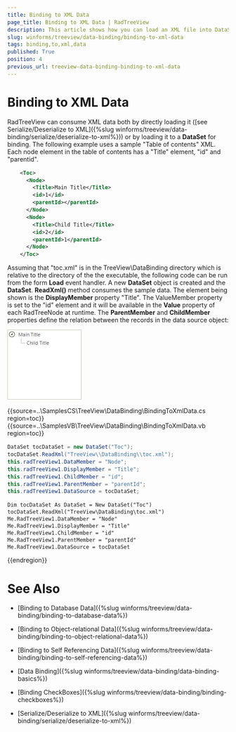 ```yaml
---
title: Binding to XML Data
page_title: Binding to XML Data | RadTreeView
description: This article shows how you can load an XML file into DataSet and then bind RadTreeView to it. 
slug: winforms/treeview/data-binding/binding-to-xml-data
tags: binding,to,xml,data
published: True
position: 4
previous_url: treeview-data-binding-binding-to-xml-data
---
```


# Binding to XML Data

RadTreeView can consume XML data both by directly loading it ([see Serialize/Deserialize to XML]({%slug winforms/treeview/data-binding/serialize/deserialize-to-xml%})) or by loading it to a __DataSet__ for binding. The following example uses a sample "Table of contents" XML. Each node element in the table of contents has a "Title" element, "id" and "parentid".

````xml
	<Toc>
	  <Node>
	    <Title>Main Title</Title>
	    <id>1</id>
	    <parentId></parentId>
	  </Node>
	  <Node>
	    <Title>Child Title</Title>
	    <id>2</id>
	    <parentId>1</parentId>
	  </Node>
	</Toc>
````

Assuming that "toc.xml" is in the TreeView\DataBinding directory which is relative to the directory of the the executable, the following code can be run from the form __Load__ event handler. A new __DataSet__ object is created and the __DataSet__. __ReadXml()__ method consumes the sample data. The element being shown is the __DisplayMember__ property "Title". The ValueMember property is set to the "id" element and it will be available in the __Value__ property of each RadTreeNode at runtime. The __ParentMember__ and __ChildMember__ properties define the relation between the records in the data source object:

![treeview-data-binding-binding-to-xml-data 001](images/treeview-data-binding-binding-to-xml-data001.png)

{{source=..\SamplesCS\TreeView\DataBinding\BindingToXmlData.cs region=toc}} 
{{source=..\SamplesVB\TreeView\DataBinding\BindingToXmlData.vb region=toc}} 

````C#
DataSet tocDataSet = new DataSet("Toc");
tocDataSet.ReadXml("TreeView\\DataBinding\\toc.xml");
this.radTreeView1.DataMember = "Node";
this.radTreeView1.DisplayMember = "Title";
this.radTreeView1.ChildMember = "id";
this.radTreeView1.ParentMember = "parentId";
this.radTreeView1.DataSource = tocDataSet;

````
````VB.NET
Dim tocDataSet As DataSet = New DataSet("Toc")
tocDataSet.ReadXml("TreeView\DataBinding\toc.xml")
Me.RadTreeView1.DataMember = "Node"
Me.RadTreeView1.DisplayMember = "Title"
Me.RadTreeView1.ChildMember = "id"
Me.RadTreeView1.ParentMember = "parentId"
Me.RadTreeView1.DataSource = tocDataSet

````

{{endregion}} 
	



# See Also
* [Binding to Database Data]({%slug winforms/treeview/data-binding/binding-to-database-data%})

* [Binding to Object-relational Data]({%slug winforms/treeview/data-binding/binding-to-object-relational-data%})

* [Binding to Self Referencing Data]({%slug winforms/treeview/data-binding/binding-to-self-referencing-data%})

* [Data Binding]({%slug winforms/treeview/data-binding/data-binding-basics%})

* [Binding CheckBoxes]({%slug winforms/treeview/data-binding/binding-checkboxes%})

* [Serialize/Deserialize to XML]({%slug winforms/treeview/data-binding/serialize/deserialize-to-xml%})

